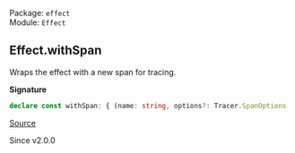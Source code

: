 Package: `effect`<br />
Module: `Effect`<br />

## Effect.withSpan

Wraps the effect with a new span for tracing.

**Signature**

```ts
declare const withSpan: { (name: string, options?: Tracer.SpanOptions | undefined): <A, E, R>(self: Effect<A, E, R>) => Effect<A, E, Exclude<R, Tracer.ParentSpan>>; <A, E, R>(self: Effect<A, E, R>, name: string, options?: Tracer.SpanOptions | undefined): Effect<A, E, Exclude<R, Tracer.ParentSpan>>; }
```

[Source](https://github.com/Effect-TS/effect/tree/main/packages/effect/src/Effect.ts#L13071)

Since v2.0.0